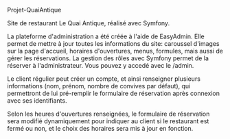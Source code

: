 Projet-QuaiAntique

Site de restaurant Le Quai Antique, réalisé avec Symfony.

La plateforme d'administration a été créée à l'aide de EasyAdmin. Elle permet de mettre à jour toutes les informations du site:
caroussel d'images sur la page d'accueil, horaires d'ouvertures, menus, formules, mais aussi de gérer les réservations. La gestion des rôles avec Symfony permet de la réserver à l'administrateur.
Vous pouvez y accedé avec le /admin.


Le client régulier peut créer un compte, et ainsi renseigner plusieurs informations (nom, prénom, nombre de convives par défaut), 
qui permettront de lui pré-remplir le formulaire de réservation après connexion avec ses identifiants.

Selon les heures d'ouvertures renseignées, le formulaire de réservation sera modifié dynamiquement pour indiquer au client si le restaurant est fermé ou non,
et le choix des horaires sera mis à jour en fonction.
